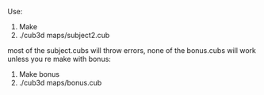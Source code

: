 Use:

1) Make
2) ./cub3d maps/subject2.cub

most of the subject.cubs will throw errors, none of the bonus.cubs will work unless you re make with bonus:

1) Make bonus
2) ./cub3d maps/bonus.cub
